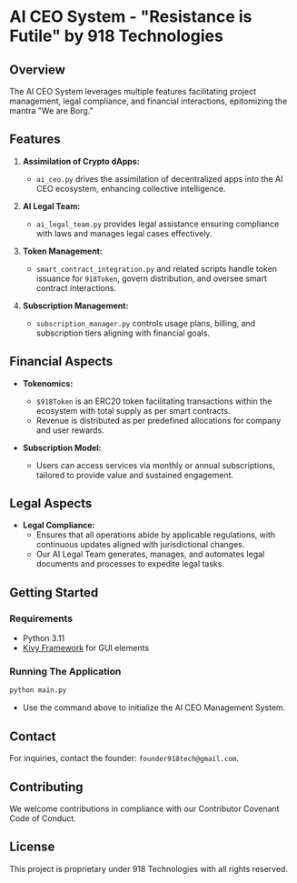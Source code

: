 
# AI CEO System - "Resistance is Futile" by 918 Technologies

## Overview

The AI CEO System leverages multiple features facilitating project management, legal compliance, and financial interactions, epitomizing the mantra "We are Borg."

## Features 

1. **Assimilation of Crypto dApps:**
   - `ai_ceo.py` drives the assimilation of decentralized apps into the AI CEO ecosystem, enhancing collective intelligence.
   
2. **AI Legal Team:**
   - `ai_legal_team.py` provides legal assistance ensuring compliance with laws and manages legal cases effectively.

3. **Token Management:**
   - `smart_contract_integration.py` and related scripts handle token issuance for `918Token`, govern distribution, and oversee smart contract interactions.

4. **Subscription Management:**
   - `subscription_manager.py` controls usage plans, billing, and subscription tiers aligning with financial goals.

## Financial Aspects

- **Tokenomics:**
   - `$918Token` is an ERC20 token facilitating transactions within the ecosystem with total supply as per smart contracts.
   - Revenue is distributed as per predefined allocations for company and user rewards.

- **Subscription Model:**
   - Users can access services via monthly or annual subscriptions, tailored to provide value and sustained engagement.

## Legal Aspects

- **Legal Compliance:**
   - Ensures that all operations abide by applicable regulations, with continuous updates aligned with jurisdictional changes.
   - Our AI Legal Team generates, manages, and automates legal documents and processes to expedite legal tasks.

## Getting Started

### Requirements

- Python 3.11
- [Kivy Framework](https://kivy.org/) for GUI elements

### Running The Application

```sh
python main.py
```

- Use the command above to initialize the AI CEO Management System.

## Contact

For inquiries, contact the founder: `founder918tech@gmail.com`.

## Contributing

We welcome contributions in compliance with our Contributor Covenant Code of Conduct.

## License

This project is proprietary under 918 Technologies with all rights reserved.


